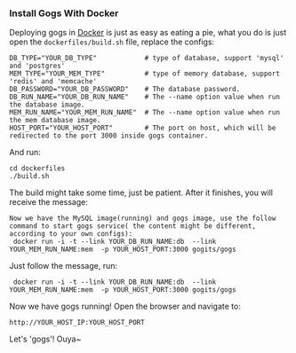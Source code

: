 ### Install Gogs With Docker

Deploying gogs in [Docker](http://www.docker.io/) is just as easy as eating a pie, what you do is just open the `dockerfiles/build.sh` file, replace the configs:

```
DB_TYPE="YOUR_DB_TYPE"            # type of database, support 'mysql' and 'postgres'
MEM_TYPE="YOUR_MEM_TYPE"          # type of memory database, support 'redis' and 'memcache'
DB_PASSWORD="YOUR_DB_PASSWORD"    # The database password.
DB_RUN_NAME="YOUR_DB_RUN_NAME"    # The --name option value when run the database image.
MEM_RUN_NAME="YOUR_MEM_RUN_NAME"  # The --name option value when run the mem database image.
HOST_PORT="YOUR_HOST_PORT"        # The port on host, which will be redirected to the port 3000 inside gogs container.
```

And run:
```
cd dockerfiles
./build.sh
```

The build might take some time, just be patient. After it finishes, you will receive the message:

```
Now we have the MySQL image(running) and gogs image, use the follow command to start gogs service( the content might be different, according to your own configs):
 docker run -i -t --link YOUR_DB_RUN_NAME:db  --link YOUR_MEM_RUN_NAME:mem  -p YOUR_HOST_PORT:3000 gogits/gogs 
```

Just follow the message, run:

```
 docker run -i -t --link YOUR_DB_RUN_NAME:db  --link YOUR_MEM_RUN_NAME:mem  -p YOUR_HOST_PORT:3000 gogits/gogs 
```

Now we have gogs running! Open the browser and navigate to:

```
http://YOUR_HOST_IP:YOUR_HOST_PORT
```

Let's 'gogs'!
Ouya~
